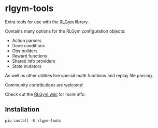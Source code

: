 # rlgym-tools
Extra tools for use with the [RLGym](https://github.com/lucas-emery/rocket-league-gym) library.

Contains many options for the RLGym configuration objects:
- Action parsers
- Done conditions
- Obs builders
- Reward functions
- Shared info providers
- State mutators

As well as other utilities like special math functions and replay file parsing.

Community contributions are welcome!

Check out the [RLGym wiki](https://rlgym.github.io/) for more info: 

## Installation
`pip install -U rlgym-tools`
